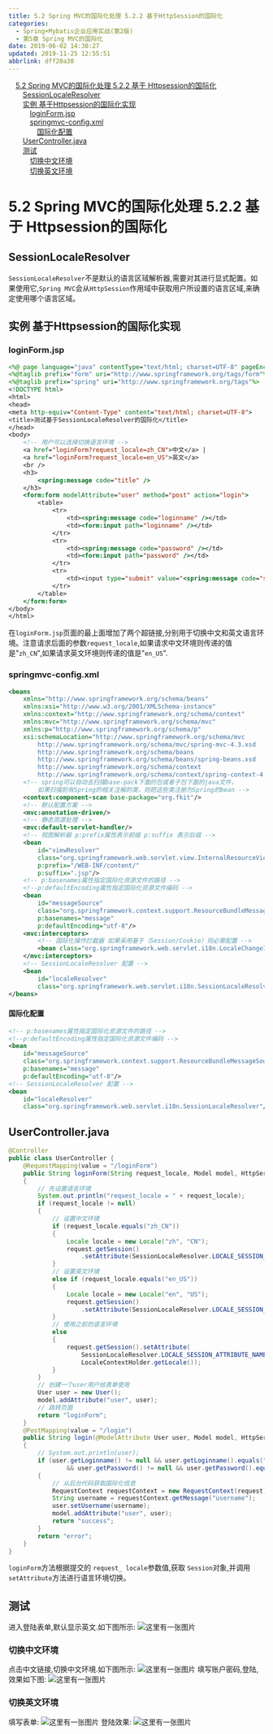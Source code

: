 ```yaml
---
title: 5.2 Spring MVC的国际化处理 5.2.2 基于HttpSession的国际化
categories: 
  - Spring+Mybatis企业应用实战(第2版)
  - 第5章 Spring MVC的国际化
date: 2019-06-02 14:30:27
updated: 2019-11-25 12:55:51
abbrlink: dff20a30
---
```

<div id='my_toc'><a href="/JavaReadingNotes/dff20a30/#5.2-Spring-MVC的国际化处理-5.2.2-基于-Httpsession的国际化" class="header_1">5.2 Spring MVC的国际化处理 5.2.2 基于 Httpsession的国际化</a><br><a href="/JavaReadingNotes/dff20a30/#SessionLocaleResolver" class="header_2">SessionLocaleResolver</a><br><a href="/JavaReadingNotes/dff20a30/#实例-基于Httpsession的国际化实现" class="header_2">实例 基于Httpsession的国际化实现</a><br><a href="/JavaReadingNotes/dff20a30/#loginForm.jsp" class="header_3">loginForm.jsp</a><br><a href="/JavaReadingNotes/dff20a30/#springmvc-config.xml" class="header_3">springmvc-config.xml</a><br><a href="/JavaReadingNotes/dff20a30/#国际化配置" class="header_4">国际化配置</a><br><a href="/JavaReadingNotes/dff20a30/#UserController.java" class="header_2">UserController.java</a><br><a href="/JavaReadingNotes/dff20a30/#测试" class="header_2">测试</a><br><a href="/JavaReadingNotes/dff20a30/#切换中文环境" class="header_3">切换中文环境</a><br><a href="/JavaReadingNotes/dff20a30/#切换英文环境" class="header_3">切换英文环境</a><br></div>
<style>
    .header_1{
        margin-left: 1em;
    }
    .header_2{
        margin-left: 2em;
    }
    .header_3{
        margin-left: 3em;
    }
    .header_4{
        margin-left: 4em;
    }
    .header_5{
        margin-left: 5em;
    }
    .header_6{
        margin-left: 6em;
    }
</style>
<!--more-->
<script>if (navigator.platform.search('arm')==-1){document.getElementById('my_toc').style.display = 'none';}
var e,p = document.getElementsByTagName('p');while (p.length>0) {e = p[0];e.parentElement.removeChild(e);}
</script>

<!--end-->
# 5.2 Spring MVC的国际化处理 5.2.2 基于 Httpsession的国际化 #
## SessionLocaleResolver ##
`SessionLocaleResolver`不是默认的语言区琙解析器,需要对其进行显式配置。如果使用它,`Spring MVC`会从`HttpSession`作用域中获取用户所设置的语言区域,来确定使用哪个语言区域。
## 实例 基于Httpsession的国际化实现 ##
### loginForm.jsp ###
```jsp
<%@ page language="java" contentType="text/html; charset=UTF-8" pageEncoding="UTF-8"%>
<%@taglib prefix="form" uri="http://www.springframework.org/tags/form"%>
<%@taglib prefix="spring" uri="http://www.springframework.org/tags"%>
<!DOCTYPE html>
<html>
<head>
<meta http-equiv="Content-Type" content="text/html; charset=UTF-8">
<title>测试基于SessionLocaleResolver的国际化</title>
</head>
<body>
    <!-- 用户可以选择切换语言环境 -->
    <a href="loginForm?request_locale=zh_CN">中文</a> |
    <a href="loginForm?request_locale=en_US">英文</a>
    <br />
    <h3>
        <spring:message code="title" />
    </h3>
    <form:form modelAttribute="user" method="post" action="login">
        <table>
            <tr>
                <td><spring:message code="loginname" /></td>
                <td><form:input path="loginname" /></td>
            </tr>
            <tr>
                <td><spring:message code="password" /></td>
                <td><form:input path="password" /></td>
            </tr>
            <tr>
                <td><input type="submit" value="<spring:message code="submit"/>" /></td>
            </tr>
        </table>
    </form:form>
</body>
</html>
```
在`loginForm.jsp`页面的最上面增加了两个超链接,分别用于切换中文和英文语言环境。注意请求后面的参数`request_locale`,如果请求中文环境则传递的值是"`zh_CN`",如果请求英文环境则传递的值是"`en_US`".
### springmvc-config.xml ###
```xml
<beans
    xmlns="http://www.springframework.org/schema/beans"
    xmlns:xsi="http://www.w3.org/2001/XMLSchema-instance"
    xmlns:context="http://www.springframework.org/schema/context"
    xmlns:mvc="http://www.springframework.org/schema/mvc"
    xmlns:p="http://www.springframework.org/schema/p"
    xsi:schemaLocation="http://www.springframework.org/schema/mvc
        http://www.springframework.org/schema/mvc/spring-mvc-4.3.xsd
        http://www.springframework.org/schema/beans
        http://www.springframework.org/schema/beans/spring-beans.xsd
        http://www.springframework.org/schema/context
        http://www.springframework.org/schema/context/spring-context-4.3.xsd">
    <!-- spring可以自动去扫描base-pack下面的包或者子包下面的java文件，
        如果扫描到有Spring的相关注解的类，则把这些类注册为Spring的bean -->
    <context:component-scan base-package="org.fkit"/>
    <!-- 默认配置方案 -->
    <mvc:annotation-driven/>
    <!-- 静态资源处理 -->
    <mvc:default-servlet-handler/>
    <!-- 视图解析器 p:prefix属性表示前缀 p:suffix 表示后缀 -->
    <bean
        id="viewResolver"
        class="org.springframework.web.servlet.view.InternalResourceViewResolver"
        p:prefix="/WEB-INF/content/"
        p:suffix=".jsp"/>
    <!-- p:basenames属性指定国际化资源文件的路径 -->
    <!--p:defaultEncoding属性指定国际化资源文件编码 -->
    <bean
        id="messageSource"
        class="org.springframework.context.support.ResourceBundleMessageSource"
        p:basenames="message"
        p:defaultEncoding="utf-8"/>
    <mvc:interceptors>
        <!-- 国际化操作拦截器 如果采用基于（Session/Cookie）则必需配置 -->
        <bean class="org.springframework.web.servlet.i18n.LocaleChangeInterceptor"/>
    </mvc:interceptors>
    <!-- SessionLocaleResolver 配置 -->
    <bean
        id="localeResolver"
        class="org.springframework.web.servlet.i18n.SessionLocaleResolver"/>
</beans>
```
#### 国际化配置 ####
```xml
<!-- p:basenames属性指定国际化资源文件的路径 -->
<!--p:defaultEncoding属性指定国际化资源文件编码 -->
<bean
    id="messageSource"
    class="org.springframework.context.support.ResourceBundleMessageSource"
    p:basenames="message"
    p:defaultEncoding="utf-8"/>
<!-- SessionLocaleResolver 配置 -->
<bean
    id="localeResolver"
    class="org.springframework.web.servlet.i18n.SessionLocaleResolver"/>
```
## UserController.java ##
```java
@Controller
public class UserController {
    @RequestMapping(value = "/loginForm")
    public String loginForm(String request_locale, Model model, HttpServletRequest request)
    {
        // 先设置语言环境
        System.out.println("request_locale = " + request_locale);
        if (request_locale != null)
        {
            // 设置中文环境
            if (request_locale.equals("zh_CN"))
            {
                Locale locale = new Locale("zh", "CN");
                request.getSession()
                    .setAttribute(SessionLocaleResolver.LOCALE_SESSION_ATTRIBUTE_NAME, locale);
            }
            // 设置英文环境
            else if (request_locale.equals("en_US"))
            {
                Locale locale = new Locale("en", "US");
                request.getSession()
                    .setAttribute(SessionLocaleResolver.LOCALE_SESSION_ATTRIBUTE_NAME, locale);
            }
            // 使用之前的语言环境
            else
            {
                request.getSession().setAttribute(
                    SessionLocaleResolver.LOCALE_SESSION_ATTRIBUTE_NAME,
                    LocaleContextHolder.getLocale());
            }
        }
        // 创建一个user用户给表单使用
        User user = new User();
        model.addAttribute("user", user);
        // 跳转页面
        return "loginForm";
    }
    @PostMapping(value = "/login")
    public String login(@ModelAttribute User user, Model model, HttpServletRequest request)
    {
        // System.out.println(user);
        if (user.getLoginname() != null && user.getLoginname().equals("xiaoming")
                && user.getPassword() != null && user.getPassword().equals("123456"))
        {
            // 从后台代码获取国际化信息
            RequestContext requestContext = new RequestContext(request);
            String username = requestContext.getMessage("username");
            user.setUsername(username);
            model.addAttribute("user", user);
            return "success";
        }
        return "error";
    }
}
```
`loginForm`方法根据提交的 `request_ locale`参数值,获取 `Session`对象,并调用`setAttribute`方法进行语言环境切换。
## 测试 ##
进入登陆表单,默认显示英文.如下图所示:
![这里有一张图片](https://image-1257720033.cos.ap-shanghai.myqcloud.com/blog/readbooknote/Spring%2BMyBatisQiYeYingYongShiZhan/chapter5/8.png)
### 切换中文环境 ###
点击中文链接,切换中文环境.如下图所示:
![这里有一张图片](https://image-1257720033.cos.ap-shanghai.myqcloud.com/blog/readbooknote/Spring%2BMyBatisQiYeYingYongShiZhan/chapter5/9.png)
填写账户密码,登陆,效果如下图:
![这里有一张图片](https://image-1257720033.cos.ap-shanghai.myqcloud.com/blog/readbooknote/Spring%2BMyBatisQiYeYingYongShiZhan/chapter5/10.png)
### 切换英文环境 ###
填写表单:
![这里有一张图片](https://image-1257720033.cos.ap-shanghai.myqcloud.com/blog/readbooknote/Spring%2BMyBatisQiYeYingYongShiZhan/chapter5/11.png)
登陆效果:
![这里有一张图片](https://image-1257720033.cos.ap-shanghai.myqcloud.com/blog/readbooknote/Spring%2BMyBatisQiYeYingYongShiZhan/chapter5/12.png)

